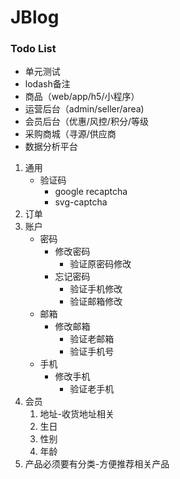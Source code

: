 # JBlog

### Todo List

- 单元测试
- lodash备注
- 商品（web/app/h5/小程序）
- 运营后台（admin/seller/area)
- 会员后台（优惠/风控/积分/等级
- 采购商城（寻源/供应商
- 数据分析平台


1. 通用
   - 验证码
     - google recaptcha
     - svg-captcha
2. 订单
3. 账户
   - 密码
     - 修改密码
       - 验证原密码修改
     - 忘记密码
       - 验证手机修改
       - 验证邮箱修改
   - 邮箱
     - 修改邮箱
       - 验证老邮箱
       - 验证手机号
   - 手机
     - 修改手机
       - 验证老手机
4. 会员
   1. 地址-收货地址相关
   2. 生日
   3. 性别
   4. 年龄
5. 产品必须要有分类-方便推荐相关产品
